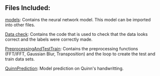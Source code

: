## Files Included:



<ins>models</ins>: Contains the neural network model. This model can be imported into other files.  


<ins>Data check</ins>: Contains the code that is used to check that the data looks correct and the labels were correctly made.  


<ins>PreprocessingAndTestTrain</ins>: Contains the preprocessing functions (FFT/IFFT, Gaussian Blur, Transposition) and the loop to create the test and train data sets.  

<ins>QuinnPrediction</ins>: Model prediction on Quinn's handwritting.  

